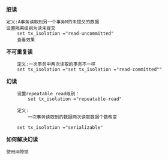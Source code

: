 **脏读** 
     
    定义:A事务读取到另一个事务N的未提交的数据
    设置隔离级别为读未提交
        set tx_isolation ="read-uncommitted"
        查看效果
    
**不可重复读**
    
        定义:一次事务中两次读取的事务不一样    
        set tx_isolation ="set tx_isolation ="read-committed""
        

**幻读**  
        
        
        设置repeatable read级别：
            set tx_isolation ="repeatable-read"
        
        定义:
            一次事务读取到的数据两次读取数据个数改变    
            
        set tx_isolation ="serializable"
 
 
**如何解决幻读**  

    使用间隙锁